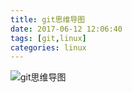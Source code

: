 ```yaml
---
title: git思维导图
date: 2017-06-12 12:06:40
tags: [git,linux]
categories: linux	
---
```


![git思维导图](/images/git.png)